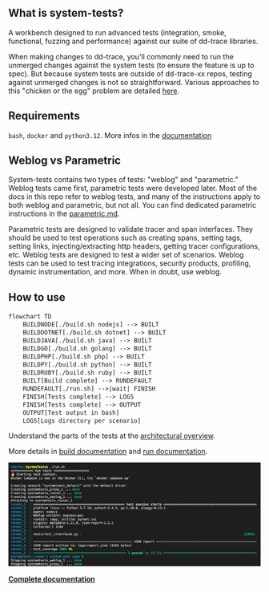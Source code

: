 ## What is system-tests?

A workbench designed to run advanced tests (integration, smoke, functional, fuzzing and performance) against our suite of dd-trace libraries.

When making changes to dd-trace, you'll commonly need to run the unmerged changes against the system tests (to ensure the feature is up to spec). But because system tests are outside of dd-trace-xx repos, testing against unmerged changes is not so straightforward. Various approaches  to this "chicken or the egg" problem are detailed [here](https://github.com/DataDog/system-tests/blob/main/docs/execute/how-to-approach-changes.md).

## Requirements

`bash`, `docker` and `python3.12`. More infos in the [documentation](https://github.com/DataDog/system-tests/blob/main/docs/execute/requirements.md)

## Weblog vs Parametric

System-tests contains two types of tests: "weblog" and "parametric." Weblog tests came first, parametric tests were developed later. Most of the docs in this repo refer to weblog tests, and many of the instructions apply to both weblog and parametric, but not all. You can find dedicated parametric instructions in the [parametric.md](https://github.com/DataDog/system-tests/blob/main/docs/scenarios/parametric.md).

Parametric tests are designed to validate tracer and span interfaces. They should be used to test operations such as creating spans, setting tags, setting links, injecting/extracting http headers, getting tracer configurations, etc. Weblog tests are designed to test a wider set of scenarios. Weblog tests can be used to test tracing integrations, security products, profiling, dynamic instrumentation, and more. When in doubt, use weblog.
## How to use

```mermaid
flowchart TD
    BUILDNODE[./build.sh nodejs] --> BUILT
    BUILDDOTNET[./build.sh dotnet] --> BUILT
    BUILDJAVA[./build.sh java] --> BUILT
    BUILDGO[./build.sh golang] --> BUILT
    BUILDPHP[./build.sh php] --> BUILT
    BUILDPY[./build.sh python] --> BUILT
    BUILDRUBY[./build.sh ruby] --> BUILT
    BUILT[Build complete] --> RUNDEFAULT
    RUNDEFAULT[./run.sh] -->|wait| FINISH
    FINISH[Tests complete] --> LOGS
    FINISH[Tests complete] --> OUTPUT
    OUTPUT[Test output in bash]
    LOGS[Logs directory per scenario]
```

Understand the parts of the tests at the [architectural overview](https://github.com/DataDog/system-tests/blob/main/docs/architecture/overview.md).

More details in [build documentation](https://github.com/DataDog/system-tests/blob/main/docs/execute/build.md) and [run documentation](https://github.com/DataDog/system-tests/blob/main/docs/execute/run.md).

![Output on success](./utils/assets/output.png?raw=true)

**[Complete documentation](https://github.com/DataDog/system-tests/blob/main/docs)**

